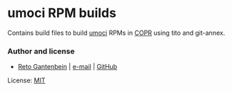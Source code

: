 # umoci RPM builds

Contains build files to build [umoci](https://umo.ci/) RPMs in [COPR](https://copr.fedorainfracloud.org/coprs/ganto/umoci) using tito and git-annex.

### Author and license

- [Reto Gantenbein](https://linuxmonk.ch/) | [e-mail](mailto:reto.gantenbein@linuxmonk.ch) | [GitHub](https://github.com/ganto)

License: [MIT](https://tldrlegal.com/license/mit-license)
